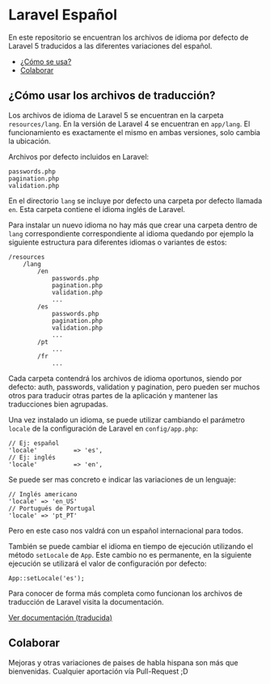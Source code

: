 # Laravel Español

En este repositorio se encuentran los archivos de idioma por defecto de Laravel 5 traducidos a las diferentes variaciones del español.

- [¿Cómo se usa?](#como-se-usa)
- [Colaborar](#colaborar)


<a name="como-se-usa"></a>
## ¿Cómo usar los archivos de traducción?

Los archivos de idioma de Laravel 5 se encuentran en la carpeta `resources/lang`. En la versión de Laravel 4 se encuentran en `app/lang`. El funcionamiento es exactamente el mismo en ambas versiones, solo cambia la ubicación.

Archivos por defecto incluidos en Laravel:

```
passwords.php
pagination.php
validation.php
```

En el directorio `lang` se incluye por defecto una carpeta por defecto llamada `en`. Esta carpeta contiene el idioma inglés de Laravel.

Para instalar un nuevo idioma no hay más que crear una carpeta dentro de `lang` correspondiente correspondiente al idioma quedando por ejemplo la siguiente estructura para diferentes idiomas o variantes de estos:
```
/resources
    /lang
        /en
            passwords.php
            pagination.php
            validation.php
            ...
        /es
            passwords.php
            pagination.php
            validation.php
            ...
        /pt
            ...
        /fr
            ...
```

Cada carpeta contendrá los archivos de idioma oportunos, siendo por defecto: auth, passwords, validation y pagination, pero pueden ser muchos otros para traducir otras partes de la aplicación y mantener las traducciones bien agrupadas.

Una vez instalado un idioma, se puede utilizar cambiando el parámetro `locale` de la configuración de Laravel en `config/app.php`:

```
// Ej: español
'locale'          => 'es',
// Ej: inglés
'locale'          => 'en',
```

Se puede ser mas concreto e indicar las variaciones de un lenguaje:

```
// Inglés americano
'locale' => 'en_US'
// Portugués de Portugal
'locale' => 'pt_PT'
```

Pero en este caso nos valdrá con un español internacional para todos.

También se puede cambiar el idioma en tiempo de ejecución utilizando el método `setLocale` de `App`. Este cambio no es permanente, en la siguiente ejecución se utilizará el valor de configuración por defecto:

```
App::setLocale('es');
```

Para conocer de forma más completa como funcionan los archivos de traducción de Laravel visita la documentación.

[Ver documentación (traducida)](http://laraveles.com/docs/5.1/localization)

<a name="colaborar"></a>
## Colaborar

Mejoras y otras variaciones de paises de habla hispana son más que bienvenidas. Cualquier aportación vía Pull-Request ;D
